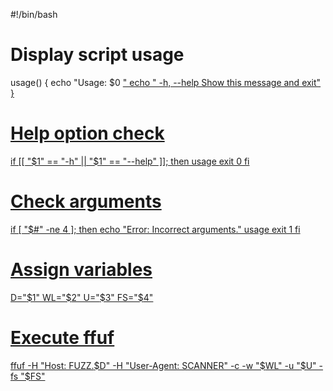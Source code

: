 #!/bin/bash

# Display script usage
usage() {
    echo "Usage: $0 <D> <WL> <U> <FS>"
    echo "   -h, --help     Show this message and exit"
}

# Help option check
if [[ "$1" == "-h" || "$1" == "--help" ]]; then
    usage
    exit 0
fi

# Check arguments
if [ "$#" -ne 4 ]; then
    echo "Error: Incorrect arguments."
    usage
    exit 1
fi

# Assign variables
D="$1"
WL="$2"
U="$3"
FS="$4"

# Execute ffuf
ffuf -H "Host: FUZZ.$D" -H "User-Agent: SCANNER" -c -w "$WL" -u "$U" -fs "$FS"

